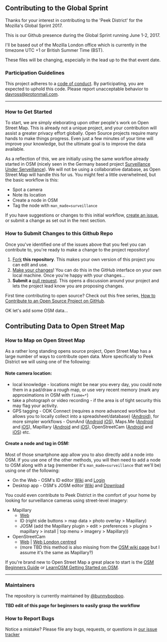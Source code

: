 ## Contributing to the Global Sprint

Thanks for your interest in contributing to the 'Peek District' for the Mozilla's Global Sprint 2017.

This is our Github presence during the Global Sprint running June 1-2, 2017.

I'll be based out of the Mozilla London office which is currently in the timezone UTC +1 or British Summer Time (BST).

These files will be changing, especially in the lead up to the that event date.

### Participation Guidelines

This project adheres to a [code of conduct](https://www.mozilla.org/en-US/about/governance/policies/participation/). By participating, you are expected to uphold this code. Please report unacceptable behavior to davross@protonmail.com.

---

### How to Get Started

To start, we are simply eleborating upon other people's work on Open Street Map. This is already not a unique project, and your contribution will assist a greater privacy effort globally. Open Source projects require many hands to make things progress. Even just a few minutes of your time will improve your knowledge, but the ultimate goal is to improve the data available.

As a reflection of this, we are initially using the same workfloe already started in OSM (nicely seen in the Germany based project [Surveillance Under Serveillance](https://kamba4.crux.uberspace.de/)). We will not be using a collaborative database, as Open Street Map will handle this for us. You might feel a little overwhelmed, but the basic workflow is this:

  * Spot a camera
  * Note its location
  * Create a node in OSM
  * Tag the node with `man_made=surveillance`

If you have suggestions or changes to this initial workflow, [create an issue](https://github.com/peekdistrict/peekdistrict/issues), or submit a change as set out in the next section.

### How to Submit Changes to this Github Repo

Once you've identified one of the issues above that you feel you can contribute to, you're ready to make a change to the project repository!

  1. [Fork](https://help.github.com/articles/fork-a-repo/) **this repository**. This makes your own version of this project you can edit and use.
  2. [Make your changes](https://guides.github.com/activities/forking/#making-changes)! You can do this in the GitHub interface on your own local machine. Once you're happy with your changes...
  3. **Submit a** [pull request](https://help.github.com/articles/proposing-changes-to-a-project-with-pull-requests/). This opens a discussion around your project and lets the project lead know you are proposing changes.

First time contributing to open source? Check out this free series, [How to Contribute to an Open Source Project on GitHub](https://egghead.io/series/how-to-contribute-to-an-open-source-project-on-github).

OK let's add some OSM data...

## Contributing Data to Open Street Map

### How to Map on Open Street Map

As a rather long standing opens source project, Open Street Map has a large number of ways to contribute open data. More specifically to Peek District we will using one of the following:

#### Note camera location:

  * local knowledge - locations might be near you every day, you could note them in a pad/draw a rough map, or use very recent memory (mark any approximations in OSM with `fixme=*`)
  * take a photograph or video recording - if the area is of tight security this may flag your activity.
  * GPS tagging - ODK Connect (requires a more advanced workflow but allows you to locally collect into a spreadsheet/database) ([Android](https://play.google.com/store/apps/details?id=org.odk.collect.android)), for more simpler workflows - OsmAnd ([Android](https://play.google.com/store/apps/details?id=net.osmand) [iOS](https://itunes.apple.com/app/id934850257)), Maps.Me ([Android](https://play.google.com/store/apps/details?id=com.mapswithme.maps.pro) and [iOS](https://itunes.apple.com/app/id510623322)), Mapillary ([Android](https://play.google.com/store/apps/details?id=app.mapillary) and [iOS](https://itunes.apple.com/us/app/mapillary/id757286802)), OpenStreetCam ([Android](https://play.google.com/store/apps/details?id=com.telenav.streetview) and [iOS](https://itunes.apple.com/app/id1089548849)) etc.

#### Create a node and tag in OSM:

Most of those smartphone app allow you to also directly add a node into OSM. If you use one of the other methods, you will then need to add a node to OSM along with a tag (remember it's `man_made=surveillance` that we'll be) using one of the following:

  * On the Web - OSM's ID editor [Wiki](https://wiki.openstreetmap.org/wiki/ID) and [Login](www.openstreetmap.org/login?referer=%2Fedit%3Feditor%3Did)
  * Desktop app - OSM's JOSM editor [Wiki](http://wiki.openstreetmap.org/wiki/JOSM) and [Download](https://josm.openstreetmap.de/)

You could even contribute to Peek District in the comfort of your home by looking for surveillance cameras using street-level imagery:

  * Mapillary
    * [Web](https://www.mapillary.com/app)
    * ID (right side buttons > map data > photo overlay > Mapillary)
    * JOSM (add the Mapillary plugin > edit > preferences > plugins > mapillary > install | top menu > imagery > Mapillary))
  * OpenStreetCam
    * [Web](https://openstreetcam.org/map/) | [Web London centred](https://openstreetcam.org/map/@51.484803739516046,-0.20187377929687503,11z)
    * (more TBD this method is also missing from the [OSM wiki page](http://wiki.openstreetmap.org/wiki/Pick_your_mapping_technique#openstreetcam) but I assume it's the same as Mapillary?)

If you're brand new to Open Street Map a great place to start is the [OSM Beginners Guide](http://wiki.openstreetmap.org/wiki/Beginners%27_guide) or [LearnOSM Getting Started on OSM](http://learnosm.org/en/beginner/start-osm/#beginning-osm-create-an-openstreetmap-account).

---
### Maintainers

The repository is currently maintained by [@bunnybooboo](https://github.com/bunnybooboo).

**TBD edit of this page for beginners to easily grasp the workflow**

### How to Report Bugs

Notice a mistake? Please file any bugs, requests, or questions in [our issue tracker](https://github.com/mozilla/peekdistrict/peekdistrict/issues)
